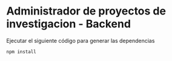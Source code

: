 # Administrador de proyectos de investigacion - Backend

Ejecutar el siguiente código para generar las dependencias
```
npm install
```